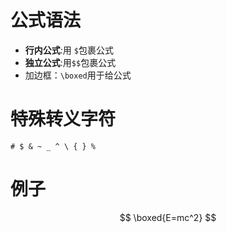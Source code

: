 # 公式语法
- **行内公式**:用 `$`包裹公式
- **独立公式**:用`$$`包裹公式
- 加边框：`\boxed`用于给公式

# 特殊转义字符
`# $ & ~ _ ^ \ { } %`
# 例子
$$ \boxed{E=mc^2} $$
